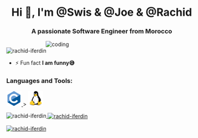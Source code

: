 <h1 align="center">Hi 👋, I'm @Swis & @Joe & @Rachid</h1>
<h3 align="center">A passionate Software Engineer from Morocco</h3>
<img align="right" alt="coding" width="400" scr="https://miro.medium.com/max/1360/0*7Q3yvSIv_t0ioJ-Z.gif">
<p align="left"> <img src="https://komarev.com/ghpvc/?username=rachid-iferdin&label=Profile%20views&color=0e75b6&style=flat" alt="rachid-iferdin" /> </p>

- ⚡ Fun fact **I am funny😅**



<h3 align="left">Languages and Tools:</h3>
<p align="left"> <a href="https://www.cprogramming.com/" target="_blank" rel="noreferrer"> <img src="https://raw.githubusercontent.com/devicons/devicon/master/icons/c/c-original.svg" alt="c" width="40" height="40"/>  </a> > </a> <a href="https://www.linux.org/" target="_blank" rel="noreferrer"> <img src="https://raw.githubusercontent.com/devicons/devicon/master/icons/linux/linux-original.svg" alt="linux" width="40" height="40"/>

<p><img align="left" src="https://github-readme-stats.vercel.app/api/top-langs?username=rachid-iferdin&show_icons=true&locale=en&layout=compact" alt="rachid-iferdin" /></p>

<p>&nbsp;<img align="center" src="https://github-readme-stats.vercel.app/api?username=rachid-iferdin&show_icons=true&locale=en" alt="rachid-iferdin" /></p>

<p><img align="center" src="https://github-readme-streak-stats.herokuapp.com/?user=rachid-iferdin&" alt="rachid-iferdin" /></p>
